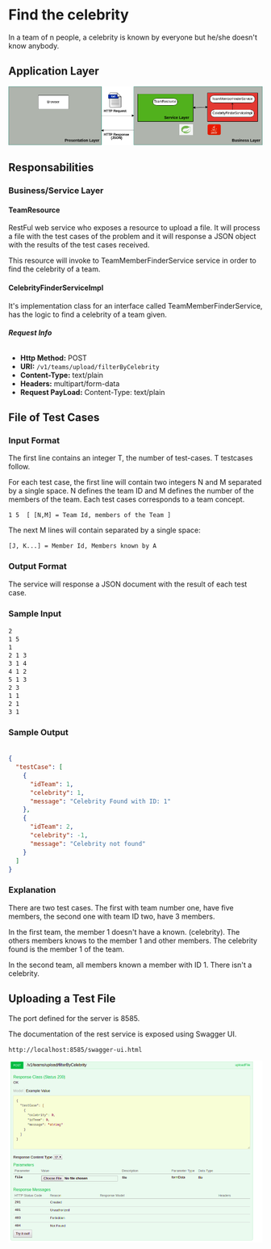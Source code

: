 # Find the celebrity

In a team of n people, a celebrity is known by everyone but he/she doesn't know anybody.

## Application Layer

![Can't load](doc/application_layer.png)

## Responsabilities

### Business/Service Layer

#### TeamResource

RestFul web service who exposes a resource to upload a file. It will process a file with the test cases of the problem and it will response a JSON object with the results of the test cases received. 

This resource will invoke to TeamMemberFinderService service in order to find the celebrity of a team.

#### CelebrityFinderServiceImpl

It's implementation class for an interface called TeamMemberFinderService, has the logic to find a celebrity of a team given.


###### **Request Info**

+ **Http Method:** POST
+ **URI:**  ````/v1/teams/upload/filterByCelebrity````
+ **Content-Type:** text/plain
+ **Headers:**  multipart/form-data
+ **Request PayLoad:**  Content-Type: text/plain

## File of Test Cases

### Input Format 

The first line contains an integer T, the number of test-cases. T testcases follow. 

For each test case, the first line will contain two integers N and M separated by a single space. N defines the team ID and M defines the number of the members of the team. Each test cases corresponds to a team concept.

```
1 5  [ [N,M] = Team Id, members of the Team ]
```

The next M lines will contain separated by a single space:

```
[J, K...] = Member Id, Members known by A
```

### Output Format 

The service will response a JSON document with the result of each test case. 

### Sample Input

```
2
1 5
1 
2 1 3
3 1 4
4 1 2
5 1 3
2 3
1 1
2 1
3 1
```

### Sample Output

```json

{
  "testCase": [
    {
      "idTeam": 1,
      "celebrity": 1,
      "message": "Celebrity Found with ID: 1"
    },
    {
      "idTeam": 2,
      "celebrity": -1,
      "message": "Celebrity not found"
    }
  ]
}
```

### Explanation

There are two test cases. The first with team number one, have five members, the second one with team ID two, have 3 members.

In the first team, the member 1 doesn't have a known. (celebrity). The others members knows to the member 1 and other members. The celebrity found is the member 1 of the team.

In the second team, all members known a member with ID 1. There isn't a celebrity.


## Uploading a Test File

The port defined for the server is 8585.


The documentation of the rest service is exposed using Swagger UI.

```
http://localhost:8585/swagger-ui.html
```

![Can't load](doc/uploadfile_swagger.png)



